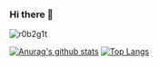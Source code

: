 ### Hi there 👋
<p align="left"> <img src="https://komarev.com/ghpvc/?username=r0b2g1t&color=00a35b" alt="r0b2g1t" /> </p>

[![Anurag's github stats](https://github-readme-stats.zohan.tech/api?username=r0b2g1t&theme=vue)](https://github.com/anuraghazra/github-readme-stats)
[![Top Langs](https://github-readme-stats.zohan.tech/api/top-langs/?username=r0b2g1t&theme=vue&layout=compact)](https://github.com/anuraghazra/github-readme-stats)
<!--
**r0b2g1t/r0b2g1t** is a ✨ _special_ ✨ repository because its `README.md` (this file) appears on your GitHub profile.

Here are some ideas to get you started:

- 🔭 I’m currently working on ...
- 🌱 I’m currently learning ...
- 👯 I’m looking to collaborate on ...
- 🤔 I’m looking for help with ...
- 💬 Ask me about ...
- 📫 How to reach me: ...
- 😄 Pronouns: ...
- ⚡ Fun fact: ...
-->
